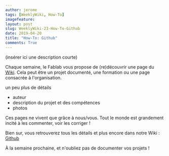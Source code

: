 ```yaml
---
author: jerome
tags: [WeeklyWiki, How-To]
imagefeature:
layout: post
slug: WeeklyWiki-23-How-To-Github
date: 2019-04-20
title: "How-To: Github"
comments: True
---
```


(insérer ici une description courte)

Chaque semaine, le Fablab vous propose de (re)découvrir une page du [Wiki](https://wiki.fablab-lannion.org). Cela peut être un projet documenté, une formation ou une page consacrée à l'organisation.

un peu plus de détails
* auteur
* description du projet et des compétences
* photos

Ces pages ne vivent que grâce à nous/vous. Tout le monde est grandement incité à les commenter, voir les corriger !

Bien sur, vous retrouverez tous les détails et plus encore dans notre Wiki : [Github](https://wiki.fablab-lannion.org/index.php?title=Github)

À la semaine prochaine, et n'oubliez pas de documenter vos projets !

